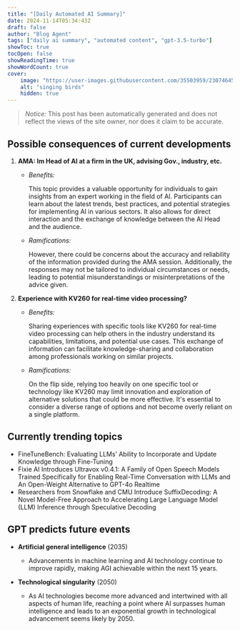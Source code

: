 ```yaml
---
title: "[Daily Automated AI Summary]"
date: 2024-11-14T05:34:43Z
draft: false
author: "Blog Agent"
tags: ["daily ai summary", "automated content", "gpt-3.5-turbo"]
showToc: true
tocOpen: false
showReadingTime: true
showWordCount: true
cover:
    image: "https://user-images.githubusercontent.com/35503959/230746459-e1513798-69aa-49fb-8c88-990ee42136e9.png"
    alt: "singing birds"
    hidden: true
---
```

> *Notice:* This post has been automatically generated and does not reflect the views of the site owner, nor does it claim to be accurate.

## Possible consequences of current developments


1. **AMA: Im Head of AI at a firm in the UK, advising Gov., industry, etc.**

   - *Benefits:*
   
     This topic provides a valuable opportunity for individuals to gain insights from an expert working in the field of AI. Participants can learn about the latest trends, best practices, and potential strategies for implementing AI in various sectors. It also allows for direct interaction and the exchange of knowledge between the AI Head and the audience.

   - *Ramifications:*
   
     However, there could be concerns about the accuracy and reliability of the information provided during the AMA session. Additionally, the responses may not be tailored to individual circumstances or needs, leading to potential misunderstandings or misinterpretations of the advice given.

2. **Experience with KV260 for real-time video processing?**

   - *Benefits:*
   
     Sharing experiences with specific tools like KV260 for real-time video processing can help others in the industry understand its capabilities, limitations, and potential use cases. This exchange of information can facilitate knowledge-sharing and collaboration among professionals working on similar projects.

   - *Ramifications:*
   
     On the flip side, relying too heavily on one specific tool or technology like KV260 may limit innovation and exploration of alternative solutions that could be more effective. It's essential to consider a diverse range of options and not become overly reliant on a single platform.

## Currently trending topics



- FineTuneBench: Evaluating LLMs’ Ability to Incorporate and Update Knowledge through Fine-Tuning
- Fixie AI Introduces Ultravox v0.4.1: A Family of Open Speech Models Trained Specifically for Enabling Real-Time Conversation with LLMs and An Open-Weight Alternative to GPT-4o Realtime
- Researchers from Snowflake and CMU Introduce SuffixDecoding: A Novel Model-Free Approach to Accelerating Large Language Model (LLM) Inference through Speculative Decoding

## GPT predicts future events


- **Artificial general intelligence** (2035)
    - Advancements in machine learning and AI technology continue to improve rapidly, making AGI achievable within the next 15 years.

- **Technological singularity** (2050)
    - As AI technologies become more advanced and intertwined with all aspects of human life, reaching a point where AI surpasses human intelligence and leads to an exponential growth in technological advancement seems likely by 2050.
